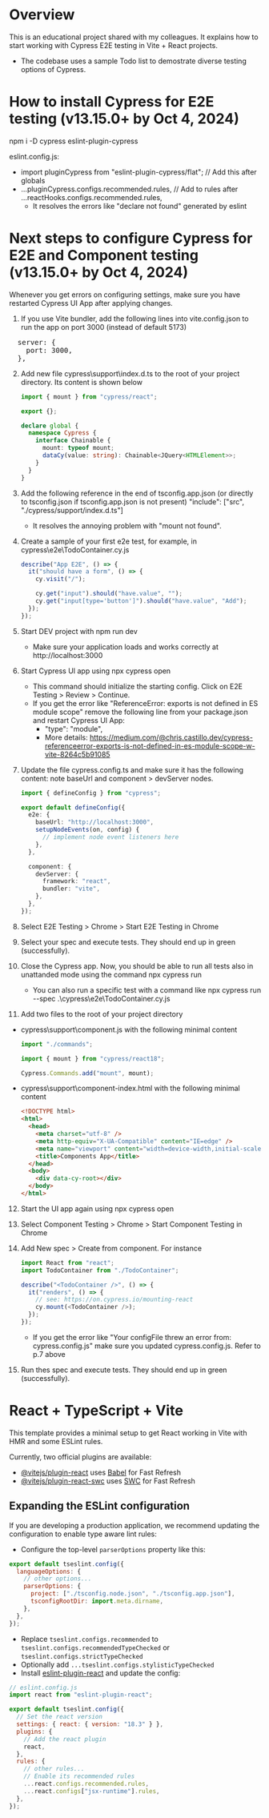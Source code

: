 # Overview

This is an educational project shared with my colleagues. It explains how to start working with Cypress E2E testing in Vite + React projects.

- The codebase uses a sample Todo list to demostrate diverse testing options of Cypress.

# How to install Cypress for E2E testing (v13.15.0+ by Oct 4, 2024)

npm i -D cypress eslint-plugin-cypress

eslint.config.js:

- import pluginCypress from "eslint-plugin-cypress/flat"; // Add this after globals
- ...pluginCypress.configs.recommended.rules, // Add to rules after ...reactHooks.configs.recommended.rules,
  - It resolves the errors like "declare not found" generated by eslint

# Next steps to configure Cypress for E2E and Component testing (v13.15.0+ by Oct 4, 2024)

Whenever you get errors on configuring settings, make sure you have restarted Cypress UI App after applying changes.

1. If you use Vite bundler, add the following lines into vite.config.json to run the app on port 3000 (instead of default 5173)
<pre>
  server: {
    port: 3000,
  },
</pre>

2. Add new file cypress\support\index.d.ts to the root of your project directory. Its content is shown below

   ```typescript
   import { mount } from "cypress/react";

   export {};

   declare global {
     namespace Cypress {
       interface Chainable {
         mount: typeof mount;
         dataCy(value: string): Chainable<JQuery<HTMLElement>>;
       }
     }
   }
   ```

3. Add the following reference in the end of tsconfig.app.json (or directly to tsconfig.json if tsconfig.app.json is not present)
   "include": ["src", "./cypress/support/index.d.ts"]

   - It resolves the annoying problem with "mount not found".

4. Create a sample of your first e2e test, for example, in cypress\e2e\TodoContainer.cy.js

   ```js
   describe("App E2E", () => {
     it("should have a form", () => {
       cy.visit("/");

       cy.get("input").should("have.value", "");
       cy.get("input[type='button']").should("have.value", "Add");
     });
   });
   ```

5. Start DEV project with
   npm run dev

   - Make sure your application loads and works correctly at http://localhost:3000

6. Start Cypress UI app using
   npx cypress open

   - This command should initialize the starting config. Click on E2E Testing > Review > Continue.
   - If you get the error like "ReferenceError: exports is not defined in ES module scope" remove the following line from your package.json
     and restart Cypress UI App:
     - "type": "module",
     - More details: https://medium.com/@chris.castillo.dev/cypress-referenceerror-exports-is-not-defined-in-es-module-scope-w-vite-8264c5b91085

7. Update the file cypress.config.ts and make sure it has the following content: note baseUrl and component > devServer nodes.

   ```typescript
   import { defineConfig } from "cypress";

   export default defineConfig({
     e2e: {
       baseUrl: "http://localhost:3000",
       setupNodeEvents(on, config) {
         // implement node event listeners here
       },
     },

     component: {
       devServer: {
         framework: "react",
         bundler: "vite",
       },
     },
   });
   ```

8. Select E2E Testing > Chrome > Start E2E Testing in Chrome

9. Select your spec and execute tests. They should end up in green (successfully).

10. Close the Cypress app. Now, you should be able to run all tests also in unattanded mode using the command
    npx cypress run

    - You can also run a specific test with a command like
      npx cypress run --spec .\cypress\e2e\TodoContainer.cy.js

11. Add two files to the root of your project directory

- cypress\support\component.js with the following minimal content

  ```js
  import "./commands";

  import { mount } from "cypress/react18";

  Cypress.Commands.add("mount", mount);
  ```

- cypress\support\component-index.html with the following minimal content
  ```html
  <!DOCTYPE html>
  <html>
    <head>
      <meta charset="utf-8" />
      <meta http-equiv="X-UA-Compatible" content="IE=edge" />
      <meta name="viewport" content="width=device-width,initial-scale=1.0" />
      <title>Components App</title>
    </head>
    <body>
      <div data-cy-root></div>
    </body>
  </html>
  ```

12. Start the UI app again using
    npx cypress open

13. Select Component Testing > Chrome > Start Component Testing in Chrome

14. Add New spec > Create from component. For instance

    ```typescript
    import React from "react";
    import TodoContainer from "./TodoContainer";

    describe("<TodoContainer />", () => {
      it("renders", () => {
        // see: https://on.cypress.io/mounting-react
        cy.mount(<TodoContainer />);
      });
    });
    ```

    - If you get the error like "Your configFile threw an error from: cypress.config.js" make sure you updated cypress.config.js. Refer to p.7 above

15. Run thes spec and execute tests. They should end up in green (successfully).

# React + TypeScript + Vite

This template provides a minimal setup to get React working in Vite with HMR and some ESLint rules.

Currently, two official plugins are available:

- [@vitejs/plugin-react](https://github.com/vitejs/vite-plugin-react/blob/main/packages/plugin-react/README.md) uses [Babel](https://babeljs.io/) for Fast Refresh
- [@vitejs/plugin-react-swc](https://github.com/vitejs/vite-plugin-react-swc) uses [SWC](https://swc.rs/) for Fast Refresh

## Expanding the ESLint configuration

If you are developing a production application, we recommend updating the configuration to enable type aware lint rules:

- Configure the top-level `parserOptions` property like this:

```js
export default tseslint.config({
  languageOptions: {
    // other options...
    parserOptions: {
      project: ["./tsconfig.node.json", "./tsconfig.app.json"],
      tsconfigRootDir: import.meta.dirname,
    },
  },
});
```

- Replace `tseslint.configs.recommended` to `tseslint.configs.recommendedTypeChecked` or `tseslint.configs.strictTypeChecked`
- Optionally add `...tseslint.configs.stylisticTypeChecked`
- Install [eslint-plugin-react](https://github.com/jsx-eslint/eslint-plugin-react) and update the config:

```js
// eslint.config.js
import react from "eslint-plugin-react";

export default tseslint.config({
  // Set the react version
  settings: { react: { version: "18.3" } },
  plugins: {
    // Add the react plugin
    react,
  },
  rules: {
    // other rules...
    // Enable its recommended rules
    ...react.configs.recommended.rules,
    ...react.configs["jsx-runtime"].rules,
  },
});
```
